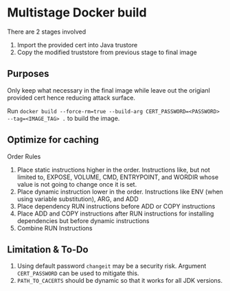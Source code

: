 # Multistage Docker build

There are 2 stages involved
1. Import the provided cert into Java trustore
2. Copy the modified truststore from previous stage to final image


## Purposes
Only keep what necessary in the final image while leave out the origianl provided cert hence reducing attack surface.

Run `docker build --force-rm=true --build-arg CERT_PASSWORD=<PASSWORD> --tag=<IMAGE_TAG> .` to build the image.

## Optimize for caching

Order Rules
1. Place static instructions higher in the order. Instructions like, but not limited to, EXPOSE, VOLUME, CMD, ENTRYPOINT, and WORDIR whose value is not going to change once it is set.
2. Place dynamic instruction lower in the order. Instructions like ENV (when using variable substitution), ARG, and ADD
3. Place dependency RUN instructions before ADD or COPY instructions
4. Place ADD and COPY instructions after RUN instructions for installing dependencies but before dynamic instructions
5. Combine RUN Instructions


## Limitation & To-Do
1. Using default password `changeit` may be a security risk. Argument `CERT_PASSWORD` can be used to mitigate this.
2. `PATH_TO_CACERTS` should be dynamic so that it works for all JDK versions.
